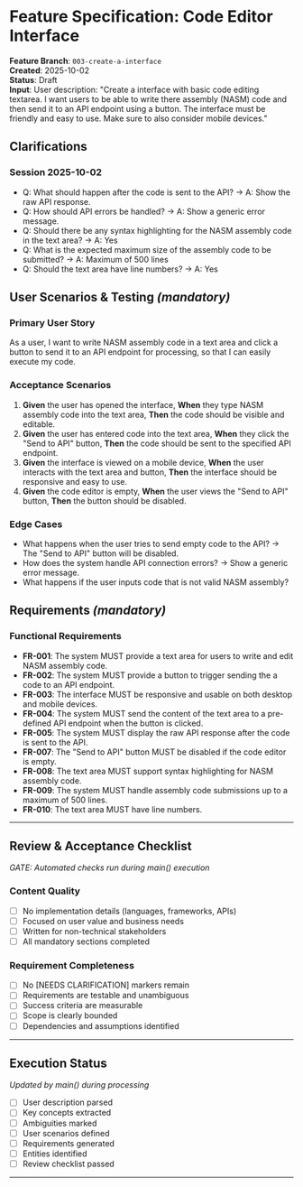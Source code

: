# Feature Specification: Code Editor Interface

**Feature Branch**: `003-create-a-interface`  
**Created**: 2025-10-02  
**Status**: Draft  
**Input**: User description: "Create a interface with basic code editing textarea. I want users to be able to write there assembly (NASM) code and then send it to an API endpoint using a button. The interface must be friendly and easy to use. Make sure to also consider mobile devices."

## Clarifications

### Session 2025-10-02
- Q: What should happen after the code is sent to the API? → A: Show the raw API response.
- Q: How should API errors be handled? → A: Show a generic error message.
- Q: Should there be any syntax highlighting for the NASM assembly code in the text area? → A: Yes
- Q: What is the expected maximum size of the assembly code to be submitted? → A: Maximum of 500 lines
- Q: Should the text area have line numbers? → A: Yes

## User Scenarios & Testing *(mandatory)*

### Primary User Story
As a user, I want to write NASM assembly code in a text area and click a button to send it to an API endpoint for processing, so that I can easily execute my code.

### Acceptance Scenarios
1. **Given** the user has opened the interface, **When** they type NASM assembly code into the text area, **Then** the code should be visible and editable.
2. **Given** the user has entered code into the text area, **When** they click the "Send to API" button, **Then** the code should be sent to the specified API endpoint.
3. **Given** the interface is viewed on a mobile device, **When** the user interacts with the text area and button, **Then** the interface should be responsive and easy to use.
4. **Given** the code editor is empty, **When** the user views the "Send to API" button, **Then** the button should be disabled.

### Edge Cases
- What happens when the user tries to send empty code to the API? → The "Send to API" button will be disabled.
- How does the system handle API connection errors? → Show a generic error message.
- What happens if the user inputs code that is not valid NASM assembly?

## Requirements *(mandatory)*

### Functional Requirements
- **FR-001**: The system MUST provide a text area for users to write and edit NASM assembly code.
- **FR-002**: The system MUST provide a button to trigger sending the a code to an API endpoint.
- **FR-003**: The interface MUST be responsive and usable on both desktop and mobile devices.
- **FR-004**: The system MUST send the content of the text area to a pre-defined API endpoint when the button is clicked.
- **FR-005**: The system MUST display the raw API response after the code is sent to the API.
- **FR-007**: The "Send to API" button MUST be disabled if the code editor is empty.
- **FR-008**: The text area MUST support syntax highlighting for NASM assembly code.
- **FR-009**: The system MUST handle assembly code submissions up to a maximum of 500 lines.
- **FR-010**: The text area MUST have line numbers.

---

## Review & Acceptance Checklist
*GATE: Automated checks run during main() execution*

### Content Quality
- [ ] No implementation details (languages, frameworks, APIs)
- [ ] Focused on user value and business needs
- [ ] Written for non-technical stakeholders
- [ ] All mandatory sections completed

### Requirement Completeness
- [ ] No [NEEDS CLARIFICATION] markers remain
- [ ] Requirements are testable and unambiguous  
- [ ] Success criteria are measurable
- [ ] Scope is clearly bounded
- [ ] Dependencies and assumptions identified

---

## Execution Status
*Updated by main() during processing*

- [ ] User description parsed
- [ ] Key concepts extracted
- [ ] Ambiguities marked
- [ ] User scenarios defined
- [ ] Requirements generated
- [ ] Entities identified
- [ ] Review checklist passed

---